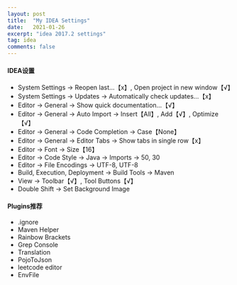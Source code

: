 ```yaml
---
layout: post
title:  "My IDEA Settings"
date:   2021-01-26
excerpt: "idea 2017.2 settings"
tag: idea
comments: false
---
```


#### IDEA设置

*   System Settings -> Reopen last...【x】, Open project in new window【√】
*   System Settings -> Updates -> Automatically check updates...【x】
*   Editor -> General -> Show quick documentation...【√】
*   Editor -> General -> Auto Import -> Insert【All】, Add【√】, Optimize【√】
*   Editor -> General -> Code Completion -> Case【None】
*   Editor -> General -> Editor Tabs -> Show tabs in single row【x】
*   Editor -> Font -> Size【16】
*   Editor -> Code Style -> Java -> Imports -> 50, 30
*   Editor -> File Encodings -> UTF-8, UTF-8
*   Build, Execution, Deployment -> Build Tools -> Maven
*   View -> Toolbar【√】, Tool Buttons【√】
*   Double Shift -> Set Background Image

#### Plugins推荐

*   .ignore
*   Maven Helper
*   Rainbow Brackets
*   Grep Console
*   Translation
*   PojoToJson
*   leetcode editor
*   EnvFile
